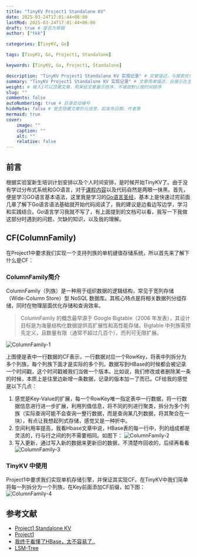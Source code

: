 ```yaml
---
title: "TinyKV Project1 Standalone KV"
date: 2025-03-24T17:01:44+08:00
lastMod: 2025-03-24T17:01:44+08:00
draft: true # 是否为草稿
author: ["tkk"]

categories: [TinyKV, Go]

tags: [TinyKV, Go, Project1, Standalone]

keywords: [TinyKV, Go, Project1, Standalone]

description: "TinyKV Project1 Standalone KV 实现记录" # 文章描述，与搜索优化相关
summary: "TinyKV Project1 Standalone KV 实现记录" # 文章简单描述，会展示在主页
weight: # 输入1可以顶置文章，用来给文章展示排序，不填就默认按时间排序
slug: ""
comments: false
autoNumbering: true # 目录自动编号
hideMeta: false # 是否隐藏文章的元信息，如发布日期、作者等
mermaid: true
cover:
    image: ""
    caption: ""
    alt: ""
    relative: false
---
```


## 前言

根据实验室新生培训计划安排以及个人时间安排，是时候开始TinyKV了。由于没有学过分布式系统和GO语言，对于[课程内容](https://github.com/thekingking/tinykv/blob/course/doc/project1-StandaloneKV.md)以及代码自然是两眼一抹黑。首先，便是学习GO语言基本语法，这里我是学习的[Go语言圣经](https://golang-china.github.io/gopl-zh/index.html)，基本上是快速过完前面几章了解下Go语言语法基础就开始代码阅读了，我的建议是边看边写边学，学习和实践结合。Go语言学习我就不写了，有上面提到的文档可以看，我写一下我做这部分时遇到的问题，欠缺的知识，以及我的理解。

## CF(ColumnFamily)

在Project1中要求我们实现⼀个⽀持列族的单机键值存储系统，所以首先来了解下什么是CF：

### ColumnFamily简介

ColumnFamily（列族）​ 是一种用于组织数据的逻辑结构，常见于宽列存储（Wide-Column Store）型 NoSQL 数据库。其核心特点是将相关数据列分组存储，同时在物理层面优化存储和查询效率。
> ColumnFamily 的概念最早源于 ​Google Bigtable​（2006 年发表），其设计目标是为海量结构化数据提供高扩展性和高性能存储。Bigtable 中列族需预先定义，且数量有限（通常不超过几百个），而列可无限扩展。

![ColumnFamily-1](/images/TinyKV-Project1/ColumnFamily-1.jpg)

上图便是表中一行数据的CF表示，一行数据对应一个RowKey，将表中列拆分为多个列族，每个列族下面才是实际的多个列。数据写到HBase的时候都会被记录一个时间戳，这个时间戳被我们当做一个版本。比如说，我们修改或者删除某一条的时候，本质上是往里边新增一条数据，记录的版本加一了而已。CF给我的感觉是以下几点：

1. 感觉是Key-Value的扩展，每一个RowKey唯一指定表中一行数据，将一行数据信息进行进一步扩展，利用列值信息，将不同的列进行聚类，拆分为多个列族（实际查询可能不会查询一整行数据，而是查询某几列数据，将其聚合在一块），有点让我想起列式存储，感觉又是一种折中。
2. 空间利用率提高，我看Hbase文章中说，HBase表的每一行中，列的组成都是灵活的，行与行之间的列不需要相同。如图下：
![ColumnFamily-2](/images/TinyKV-Project1/ColumnFamily-2.jpg)
3. 写入更新，通过写入新的数据来更新旧的数据，不清楚咋回收的，后续再看看
![ColumnFamily-3](/images/TinyKV-Project1/ColumnFamily-3.jpg)

### TinyKV 中使用

Project1中要求我们实现单机存储引擎，并保证其实现CF。在TinyKV中我们简单将每一列拆分为一个列族，在Key前面添加CF前缀，如下图：
![ColumnFamily-4](/images/TinyKV-Project1/ColumnFamily-4.png)

## 参考文献

- [Project1 Standalone KV](https://github.com/Smith-Cruise/TinyKV-White-Paper/blob/main/Project1-Standalone-KV.md)
- [Project1](https://github.com/sakura-ysy/TinyKV-2022-doc/blob/main/doc/project1.md)
- [我终于看懂了HBase，太不容易了..](https://zhuanlan.zhihu.com/p/145551967)
- [LSM-Tree](https://www.modb.pro/db/1706109467498729472)
